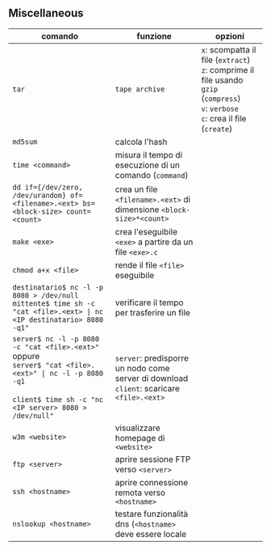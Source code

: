 
## Miscellaneous

| comando                                                                                                                                                                    | funzione                                                                                    | opzioni                                                                                                                                  |
| -------------------------------------------------------------------------------------------------------------------------------------------------------------------------- | ------------------------------------------------------------------------------------------- | ---------------------------------------------------------------------------------------------------------------------------------------- |
| `tar`                                                                                                                                                                      | `tape archive`                                                                              | `x`: scompatta il file (`extract`)<br>`z`: comprime il file usando `gzip` (`compress`)<br>`v`: `verbose`<br>`c`: crea il file (`create`) |
| `md5sum`                                                                                                                                                                   | calcola l'hash                                                                              |                                                                                                                                          |
| `time <command>`                                                                                                                                                           | misura il tempo di esecuzione di un comando (`command`)                                     |                                                                                                                                          |
| `dd if={/dev/zero, /dev/urandom} of=<filename>.<ext> bs=<block-size> count=<count>`                                                                                        | crea un file `<filename>.<ext>` di dimensione `<block-size>*<count>`                        |                                                                                                                                          |
| `make <exe>`                                                                                                                                                               | crea l'eseguibile `<exe>` a partire da un file `<exe>.c`                                    |                                                                                                                                          |
| `chmod a+x <file>`                                                                                                                                                         | rende il file `<file>` eseguibile                                                           |                                                                                                                                          |
| `destinatario$ nc -l -p 8080 > /dev/null`<br>`mittente$ time sh -c "cat <file>.<ext> \| nc <IP destinatario> 8080 -q1"`                                                    | verificare il tempo per trasferire un file                                                  |                                                                                                                                          |
| `server$ nc -l -p 8080 -c "cat <file>.<ext>"`<br>oppure<br>`server$ "cat <file>.<ext>" \| nc -l -p 8080 -q1`<br><br>`client$ time sh -c "nc <IP server> 8080 > /dev/null"` | `server`: predisporre un nodo come server di download<br>`client`: scaricare `<file>.<ext>` |                                                                                                                                          |
| `w3m <website>`                                                                                                                                                            | visualizzare homepage di `<website>`                                                        |                                                                                                                                          |
| `ftp <server>`                                                                                                                                                             | aprire sessione FTP verso `<server>`                                                        |                                                                                                                                          |
| `ssh <hostname>`                                                                                                                                                           | aprire connessione remota verso `<hostname>`                                                |                                                                                                                                          |
| `nslookup <hostname>` | testare funzionalità dns (`<hostname>` deve essere locale | | |